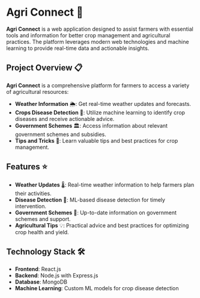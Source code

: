 # **Agri Connect** 🌱

**Agri Connect** is a web application designed to assist farmers with essential tools and information for better crop management and agricultural practices. The platform leverages modern web technologies and machine learning to provide real-time data and actionable insights.

## **Project Overview** 📋

**Agri Connect** is a comprehensive platform for farmers to access a variety of agricultural resources:

- **Weather Information** 🌦️: Get real-time weather updates and forecasts.
- **Crops Disease Detection** 🦠: Utilize machine learning to identify crop diseases and receive actionable advice.
- **Government Schemes** 🏛️: Access information about relevant government schemes and subsidies.
- **Tips and Tricks** 🌾: Learn valuable tips and best practices for crop management.

## **Features** ⭐

- **Weather Updates** 🌡️: Real-time weather information to help farmers plan their activities.
- **Disease Detection** 🔬: ML-based disease detection for timely intervention.
- **Government Schemes** 📜: Up-to-date information on government schemes and support.
- **Agricultural Tips** 💡: Practical advice and best practices for optimizing crop health and yield.

## **Technology Stack** 🛠️

- **Frontend**: React.js
- **Backend**: Node.js with Express.js
- **Database**: MongoDB
- **Machine Learning**: Custom ML models for crop disease detection

